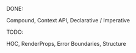 DONE:

Compound,
Context API,
Declarative / Imperative


TODO:

HOC,
RenderProps,
Error Boundaries,
Structure
